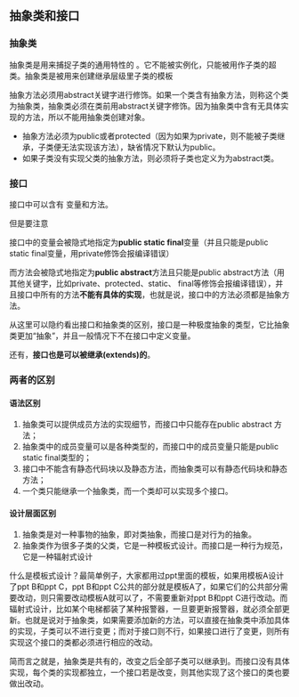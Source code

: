 ## 抽象类和接口

### 抽象类
抽象类是用来捕捉子类的通用特性的 。它不能被实例化，只能被用作子类的超类。抽象类是被用来创建继承层级里子类的模板

抽象方法必须用abstract关键字进行修饰。如果一个类含有抽象方法，则称这个类为抽象类，抽象类必须在类前用abstract关键字修饰。因为抽象类中含有无具体实现的方法，所以不能用抽象类创建对象。

 - 抽象方法必须为public或者protected（因为如果为private，则不能被子类继承，子类便无法实现该方法），缺省情况下默认为public。
 - 如果子类没有实现父类的抽象方法，则必须将子类也定义为为abstract类。

### 接口
接口中可以含有 变量和方法。

但是要注意

接口中的变量会被隐式地指定为**public static final**变量（并且只能是public static final变量，用private修饰会报编译错误）

而方法会被隐式地指定为**public abstract**方法且只能是public abstract方法（用其他关键字，比如private、protected、static、 final等修饰会报编译错误），并且接口中所有的方法**不能有具体的实现**，也就是说，接口中的方法必须都是抽象方法。

从这里可以隐约看出接口和抽象类的区别，接口是一种极度抽象的类型，它比抽象类更加“抽象”，并且一般情况下不在接口中定义变量。

还有，**接口也是可以被继承(extends)的**。

### 两者的区别

#### 语法区别
1. 抽象类可以提供成员方法的实现细节，而接口中只能存在public abstract 方法；
2. 抽象类中的成员变量可以是各种类型的，而接口中的成员变量只能是public static final类型的；
3. 接口中不能含有静态代码块以及静态方法，而抽象类可以有静态代码块和静态方法；
4. 一个类只能继承一个抽象类，而一个类却可以实现多个接口。

#### 设计层面区别
1. 抽象类是对一种事物的抽象，即对类抽象，而接口是对行为的抽象。
2. 抽象类作为很多子类的父类，它是一种模板式设计。而接口是一种行为规范，它是一种辐射式设计

什么是模板式设计？最简单例子，大家都用过ppt里面的模板，如果用模板A设计了ppt B和ppt C，ppt B和ppt C公共的部分就是模板A了，如果它们的公共部分需要改动，则只需要改动模板A就可以了，不需要重新对ppt B和ppt C进行改动。而辐射式设计，比如某个电梯都装了某种报警器，一旦要更新报警器，就必须全部更新。也就是说对于抽象类，如果需要添加新的方法，可以直接在抽象类中添加具体的实现，子类可以不进行变更；而对于接口则不行，如果接口进行了变更，则所有实现这个接口的类都必须进行相应的改动。

简而言之就是，抽象类是共有的，改变之后全部子类可以继承到。而接口没有具体实现，每个类的实现都独立，一个接口若是改变，则其他实现了这个接口的类也要做出改动。
